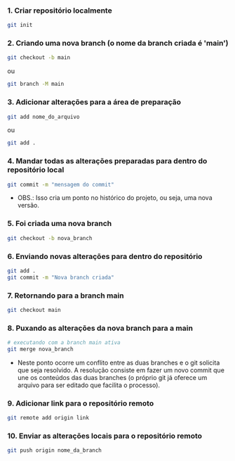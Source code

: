 ### 1. Criar repositório localmente

```bash
git init
```

### 2. Criando uma nova branch (o nome da branch criada é 'main')

```bash
git checkout -b main
```

ou

```bash
git branch -M main
```

### 3. Adicionar alterações para a área de preparação

```bash
git add nome_do_arquivo
```

ou

```bash
git add .
```

### 4. Mandar todas as alterações preparadas para dentro do repositório local

```bash
git commit -m "mensagem do commit"
```

- OBS.: Isso cria um ponto no histórico do projeto, ou seja, uma nova versão.

### 5. Foi criada uma nova branch

```bash
git checkout -b nova_branch
```

### 6. Enviando novas alterações para dentro do repositório

```bash
git add .
git commit -m "Nova branch criada"
```

### 7. Retornando para a branch main

```bash
git checkout main
```

### 8. Puxando as alterações da nova branch para a main

```bash
# executando com a branch main ativa
git merge nova_branch
```

- Neste ponto ocorre um conflito entre as duas branches e o git solicita que seja resolvido. A resolução consiste em fazer um novo commit que une os conteúdos das duas branches (o próprio git já oferece um arquivo para ser editado que facilita o processo).

### 9. Adicionar link para o repositório remoto

```bash
git remote add origin link
```

### 10. Enviar as alterações locais para o repositório remoto

```bash
git push origin nome_da_branch
```
